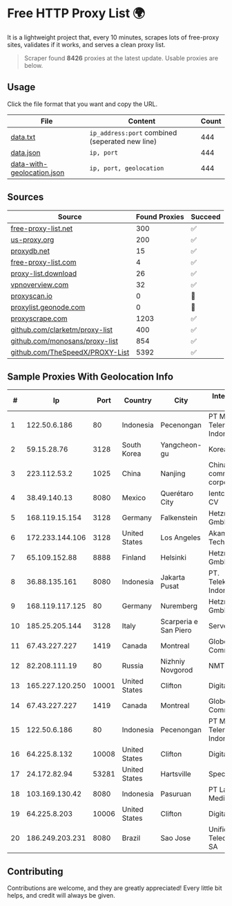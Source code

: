 
# Free HTTP Proxy List 🌍

It is a lightweight project that, every 10 minutes, scrapes lots of free-proxy sites, validates if it works, and serves a clean proxy list.


> Scraper found **8426** proxies at the latest update. Usable proxies are below.

## Usage

Click the file format that you want and copy the URL.


|File|Content|Count|
|----|-------|-----|
|[data.txt](https://raw.githubusercontent.com/themiralay/Proxy-List-World/master/data.txt)|`ip_address:port` combined (seperated new line)|444|
|[data.json](https://raw.githubusercontent.com/themiralay/Proxy-List-World/master/data.json)|`ip, port`|444|
|[data-with-geolocation.json](https://raw.githubusercontent.com/themiralay/Proxy-List-World/master/data-with-geolocation.json)|`ip, port, geolocation`|444|

## Sources

|Source|Found Proxies|Succeed|
|------|-------------|-------|
|[free-proxy-list.net](https://free-proxy-list.net)|300|✅|
|[us-proxy.org](https://www.us-proxy.org)|200|✅|
|[proxydb.net](http://proxydb.net)|15|✅|
|[free-proxy-list.com](https://free-proxy-list.com/?page=&port=&type%5B%5D=http&type%5B%5D=https&up_time=0&search=Search)|4|✅|
|[proxy-list.download](https://www.proxy-list.download/HTTP)|26|✅|
|[vpnoverview.com](https://vpnoverview.com/privacy/anonymous-browsing/free-proxy-servers)|32|✅|
|[proxyscan.io](https://www.proxyscan.io)|0|🚫|
|[proxylist.geonode.com](https://proxylist.geonode.com/api/proxy-list?limit=300&page=1&sort_by=lastChecked&sort_type=desc&protocols=http,https)|0|🚫|
|[proxyscrape.com](https://api.proxyscrape.com/v2/?request=displayproxies&protocol=http&timeout=10000&country=all&ssl=all&anonymity=all)|1203|✅|
|[github.com/clarketm/proxy-list](https://raw.githubusercontent.com/clarketm/proxy-list/master/proxy-list-raw.txt)|400|✅|
|[github.com/monosans/proxy-list](https://raw.githubusercontent.com/monosans/proxy-list/main/proxies/http.txt)|854|✅|
|[github.com/TheSpeedX/PROXY-List](https://raw.githubusercontent.com/TheSpeedX/PROXY-List/master/http.txt)|5392|✅|


## Sample Proxies With Geolocation Info

|#|Ip|Port|Country|City|Internet Service Provider|
|-|--|----|-------|----|-------------------------|
|1|122.50.6.186|80|Indonesia|Pecenongan|PT Mora Telematika Indonesia|
|2|59.15.28.76|3128|South Korea|Yangcheon-gu|Korea Telecom|
|3|223.112.53.2|1025|China|Nanjing|China Mobile communications corporation|
|4|38.49.140.13|8080|Mexico|Querétaro City|Ientc S De RL De CV|
|5|168.119.15.154|3128|Germany|Falkenstein|Hetzner Online GmbH|
|6|172.233.144.106|3128|United States|Los Angeles|Akamai Technologies, Inc.|
|7|65.109.152.88|8888|Finland|Helsinki|Hetzner Online GmbH|
|8|36.88.135.161|8080|Indonesia|Jakarta Pusat|PT. Telekomunikasi Indonesia|
|9|168.119.117.125|80|Germany|Nuremberg|Hetzner Online GmbH|
|10|185.25.205.144|3128|Italy|Scarperia e San Piero|Servereasy Italy|
|11|67.43.227.227|1419|Canada|Montreal|GloboTech Communications|
|12|82.208.111.19|80|Russia|Nizhniy Novgorod|NMTS|
|13|165.227.120.250|10001|United States|Clifton|DigitalOcean, LLC|
|14|67.43.227.227|1419|Canada|Montreal|GloboTech Communications|
|15|122.50.6.186|80|Indonesia|Pecenongan|PT Mora Telematika Indonesia|
|16|64.225.8.132|10008|United States|Clifton|DigitalOcean, LLC|
|17|24.172.82.94|53281|United States|Hartsville|Spectrum|
|18|103.169.130.42|8080|Indonesia|Pasuruan|PT Lancar Artha Media Data|
|19|64.225.8.203|10006|United States|Clifton|DigitalOcean, LLC|
|20|186.249.203.231|8080|Brazil|Sao Jose|Unifique Telecomunicações SA|



## Contributing

Contributions are welcome, and they are greatly appreciated! Every
little bit helps, and credit will always be given.

